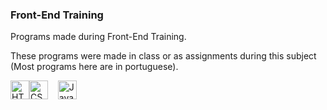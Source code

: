 ### Front-End Training
Programs made during Front-End Training.

These programs were made in class or as assignments during this subject (Most programs here are in portuguese).

<img src="https://cdn.jsdelivr.net/gh/devicons/devicon/icons/html5/html5-original.svg" height="30" width="30" title="HTML Logo" alt="HTML Logo" /><img src="https://cdn.jsdelivr.net/gh/devicons/devicon/icons/css3/css3-original.svg" height="30" width="30" title="CSS Logo" alt="CSS Logo" />&nbsp;&nbsp;&nbsp;&nbsp;<img src="https://cdn.jsdelivr.net/gh/devicons/devicon/icons/javascript/javascript-original.svg" height="30" width="30" title="JavaScript Logo" alt="JavaScript Logo" />
